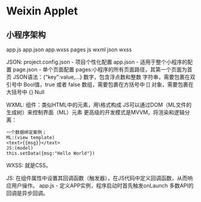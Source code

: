 # Weixin Applet

## 小程序架构

app.js app.json app.wxss pages js wxml json wxss

JSON: project.config.json - 项目个性化配置 app.json - 适用于整个小程序的配置 page.json - 单个页面配置 pages:小程序的所有页面路径，其第一个页面为首页 JSON语法：{"key":value,...} 数字，包含浮点数和整数 字符串，需要包裹在双引号中 Bool值，true 或者 false 数组，需要包裹在方括号中 \[\] 对象，需要包裹在大括号中 {} Null

WXML: 组件：类似HTML中的元素，用\格式构成 JS可以通过DOM（ML文件的生成树）来控制界面（ML）元素 更高级的开发模式是MVVM，将渲染和逻辑分离：

```text
一个数据绑定案例；
ML:(view template)
<text>{{msg}}</text>
JS:(model)
this.setData({msg:"Hello World"})
```

WXSS: 就是CSS。

JS: 在组件属性中设置其回调函数（触发器），在JS代码中定义回调函数，从而响应用户操作。 app.js - 定义APP实例，程序启动时首先触发onLaunch 多数API的回调是异步回调。

